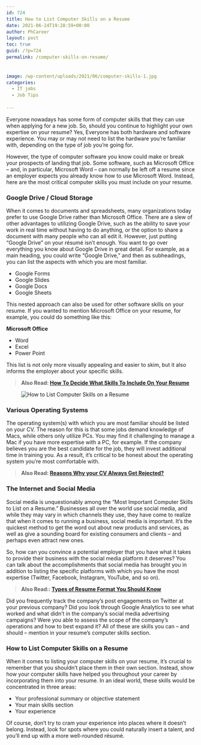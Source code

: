 ```yaml
---
id: 724
title: How to List Computer Skills on a Resume
date: 2021-06-24T19:28:59+00:00
author: PhCareer
layout: post
toc: true
guid: /?p=724
permalink: /computer-skills-on-resume/


image: /wp-content/uploads/2021/06/computer-skills-1.jpg
categories:
  - IT jobs
  - Job Tips

---
```

Everyone nowadays has some form of computer skills that they can use when applying for a new job. So, should you continue to highlight your own expertise on your resume? Yes, Everyone has both hardware and software experience. You may or may not need to list the hardware you&#8217;re familiar with, depending on the type of job you&#8217;re going for.

However, the type of computer software you know could make or break your prospects of landing that job. Some software, such as Microsoft Office – and, in particular, Microsoft Word – can normally be left off a resume since an employer expects you already know how to use Microsoft Word. Instead, here are the most critical computer skills you must include on your resume.

### **Google Drive / Cloud Storage**

When it comes to documents and spreadsheets, many organizations today prefer to use Google Drive rather than Microsoft Office. There are a slew of other advantages to utilizing Google Drive, such as the ability to save your work in real time without having to do anything, or the option to share a document with many people who can all edit it. However, just putting &#8220;Google Drive&#8221; on your résumé isn&#8217;t enough. You want to go over everything you know about Google Drive in great detail. For example, as a main heading, you could write &#8220;Google Drive,&#8221; and then as subheadings, you can list the aspects with which you are most familiar.

  * Google Forms
  * Google Slides
  * Google Docs
  * Google Sheets

This nested approach can also be used for other software skills on your resume. If you wanted to mention Microsoft Office on your resume, for example, you could do something like this:

**Microsoft Office**

  * Word
  * Excel
  * Power Point

This list is not only more visually appealing and easier to skim, but it also informs the employer about your specific skills.

<blockquote class="wp-block-quote">
  <p>
    <strong>Also Read: <a href="/how-to-decide-what-skills-to-include-on-your-resume/">How To Decide What Skills To Include On Your Resume</a></strong>
  </p>
</blockquote><figure class="wp-block-image size-large">

<img loading="lazy" width="950" height="633" src="/wp-content/uploads/2021/06/computer-skills.jpg" alt="How to List Computer Skills on a Resume" class="wp-image-726" srcset="/wp-content/uploads/2021/06/computer-skills.jpg 950w, /wp-content/uploads/2021/06/computer-skills-300x200.jpg 300w, /wp-content/uploads/2021/06/computer-skills-768x512.jpg 768w" sizes="(max-width: 950px) 100vw, 950px" /> </figure> 

### **Various Operating Systems**

The operating system(s) with which you are most familiar should be listed on your CV. The reason for this is that some jobs demand knowledge of Macs, while others only utilize PCs. You may find it challenging to manage a Mac if you have more expertise with a PC, for example. If the company believes you are the best candidate for the job, they will invest additional time in training you. As a result, it&#8217;s critical to be honest about the operating system you&#8217;re most comfortable with.

<blockquote class="wp-block-quote">
  <p>
    <strong>Also Read: <a href="/reasons-why-your-cv-always-get-rejected/">Reasons Why your CV Always Get Rejected?</a></strong>
  </p>
</blockquote>

### **The Internet and Social Media**

Social media is unquestionably among the &#8220;Most Important Computer Skills to List on a Resume.&#8221; Businesses all over the world use social media, and while they may vary in which channels they use, they have come to realize that when it comes to running a business, social media is important. It&#8217;s the quickest method to get the word out about new products and services, as well as give a sounding board for existing consumers and clients &#8211; and perhaps even attract new ones.

So, how can you convince a potential employer that you have what it takes to provide their business with the social media platform it deserves? You can talk about the accomplishments that social media has brought you in addition to listing the specific platforms with which you have the most expertise (Twitter, Facebook, Instagram, YouTube, and so on).

<blockquote class="wp-block-quote">
  <p>
    <strong>Also Read:: <a href="/types-of-resume-format-you-should-know/">Types of Resume Format You Should Know</a></strong>
  </p>
</blockquote>

Did you frequently track the company&#8217;s post engagements on Twitter at your previous company? Did you look through Google Analytics to see what worked and what didn&#8217;t in the company&#8217;s social media advertising campaigns? Were you able to assess the scope of the company&#8217;s operations and how to best expand it? All of these are skills you can – and should – mention in your resume&#8217;s computer skills section.

### **How to List Computer Skills on a Resume**

When it comes to listing your computer skills on your resume, it&#8217;s crucial to remember that you shouldn&#8217;t place them in their own section. Instead, show how your computer skills have helped you throughout your career by incorporating them into your resume. In an ideal world, these skills would be concentrated in three areas:

  * Your professional summary or objective statement
  * Your main skills section
  * Your experience

Of course, don&#8217;t try to cram your experience into places where it doesn&#8217;t belong. Instead, look for spots where you could naturally insert a talent, and you&#8217;ll end up with a more well-rounded résumé.
